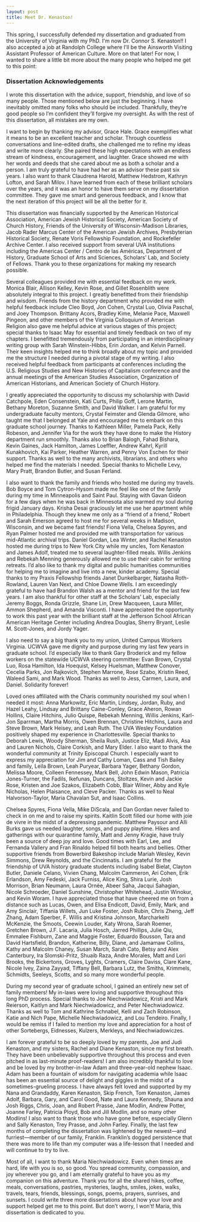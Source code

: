 ```yaml
---
layout: post
title: Meet Dr. Kenaston!
---
```


This spring, I successfully defended my dissertation and graduated from the University of Virginia with my PhD. I'm now Dr. Connor S. Kenaston!! I also accepted a job at Randolph College where I'll be the Ainsworth Visiting Assistant Professor of American Culture. More on that later! For now, I wanted to share a little bit more about the many people who helped me get to this point:


<h3>Dissertation Acknowledgements</h3>
I wrote this dissertation with the advice, support, friendship, and love of so many people. Those mentioned below are just the beginning. I have inevitably omitted many folks who should be included. Thankfully, they’re good people so I’m confident they’ll forgive my oversight. As with the rest of this dissertation, all mistakes are my own.

I want to begin by thanking my advisor, Grace Hale. Grace exemplifies what it means to be an excellent teacher and scholar. Through countless conversations and line-edited drafts, she challenged me to refine my ideas and write more clearly. She paired these high expectations with an endless stream of kindness, encouragement, and laughter. Grace showed me with her words and deeds that she cared about me as both a scholar and a person. I am truly grateful to have had her as an advisor these past six years. I also want to thank Claudrena Harold, Matthew Hedstrom, Kathryn Lofton, and Sarah Milov. I have learned from each of these brilliant scholars over the years, and it was an honor to have them serve on my dissertation committee. They gave me smart and generous feedback, and I know that the next iteration of this project will be all the better for it.

This dissertation was financially supported by the American Historical Association, American Jewish Historical Society, American Society of Church History, Friends of the University of Wisconsin-Madison Libraries, Jacob Rader Marcus Center of the American Jewish Archives, Presbyterian Historical Society, Renate Voris Fellowship Foundation, and Rockefeller Archive Center. I also received support from several UVA institutions including the Americas Center / Centro de las Américas, Department of History, Graduate School of Arts and Sciences, Scholars’ Lab, and Society of Fellows. Thank you to these organizations for making my research possible.

Several colleagues provided me with essential feedback on my work. Monica Blair, Allison Kelley, Kevin Rose, and Gillet Rosenblith were absolutely integral to this project. I greatly benefitted from their friendship and wisdom. Friends from the history department who provided me with helpful feedback include Cleo Boyd, Jon Cohen, Crystal Luo, Olivia Paschal, and Joey Thompson. Brittany Acors, Bradley Kime, Melanie Pace, Maxwell Pingeon, and other members of the Virginia Colloquium of American Religion also gave me helpful advice at various stages of this project; special thanks to Isaac May for essential and timely feedback on two of my chapters. I benefitted tremendously from participating in an interdisciplinary writing group with Sarah Winstein-Hibbs, Erin Jordan, and Kelvin Parnell. Their keen insights helped me to think broadly about my topic and provided me the structure I needed during a pivotal stage of my writing. I also received helpful feedback from participants at conferences including the U.S. Religious Studies and New Histories of Capitalism conference and the annual meetings of the American Studies Association, Organization of American Historians, and American Society of Church History.

I greatly appreciated the opportunity to discuss my scholarship with David Catchpole, Eden Consenstein, Kati Curts, Philip Goff, Lerone Martin, Bethany Moreton, Suzanne Smith, and David Walker. I am grateful for my undergraduate faculty mentors, Crystal Feimster and Glenda Gilmore, who taught me that I belonged at Yale and encouraged me to embark on this graduate school journey. Thanks to Kathleen Miller, Pamela Pack, Kelly Robeson, and Jennifer Via for the work they have done to make the History department run smoothly. Thanks also to Brian Balogh, Fahad Bishara, Kevin Gaines, Jack Hamilton, James Loeffler, Andrew Kahrl, Kyrill Kunakhovich, Kai Parker, Heather Warren, and Penny Von Eschen for their support. Thanks as well to the many archivists, librarians, and others who helped me find the materials I needed. Special thanks to Michelle Levy, Mary Pratt, Brandon Butler, and Susan Ferland.

I also want to thank the family and friends who hosted me during my travels. Bob Boyce and Tom Cytron-Hysom made me feel like one of the family during my time in Minneapolis and Saint Paul. Staying with Gavan Gideon for a few days when he was back in Minnesota also warmed my soul during frigid January days. Krisha Desai graciously let me use her apartment while in Philadelphia. Though they knew me only as a “friend of a friend,” Robert and Sarah Emerson agreed to host me for several weeks in Madison, Wisconsin, and we became fast friends! Fiona Vella, Chelsea Spyres, and Ryan Palmer hosted me and provided me with transportation for various mid-Atlantic archival trips. Daniel Gordan, Lea Winter, and Rachel Kenaston hosted me during trips to New York City while my uncles, Tom Kenaston and James Adolf, treated me to several laughter-filled meals. Willis Jenkins and Rebekah Menning generously allowed me to use their cabin for writing retreats.
I’d also like to thank my digital and public humanities communities for helping me to imagine and live into a new, kinder academy. Special thanks to my Praxis Fellowship friends Janet Dunkelbarger, Natasha Roth-Rowland, Lauren Van Next, and Chloe Downe Wells. I am exceedingly grateful to have had Brandon Walsh as a mentor and friend for the last few years. I am also thankful for other staff at the Scholars’ Lab, especially Jeremy Boggs, Ronda Grizzle, Shane Lin, Drew Macqueen, Laura Miller, Ammon Shepherd, and Amanda Visconti. I have appreciated the opportunity to work this past year with the brilliant staff at the Jefferson School African American Heritage Center including Andrea Douglas, Sherry Bryant, Leslie M. Scott-Jones, and Jordy Yager.

I also need to say a big thank you to my union, United Campus Workers Virginia. UCWVA gave me dignity and purpose during my last few years in graduate school. I’d especially like to thank Gary Broderick and my fellow workers on the statewide UCWVA steering committee: Evan Brown, Crystal Luo, Rosa Hamilton, Ida Hoequist, Kelsey Huelsman, Matthew Conover, Cecelia Parks, Jon Rajkovich, Stephen Marrone, Rose Szabo, Kristin Reed, Waleed Sami, and Mark Wood. Thanks as well to Jess, Carmen, Laura, and Daniel. Solidarity forever!

Loved ones affiliated with the Charis community nourished my soul when I needed it most: Anna Markowitz, Eric Martin, Lindsey, Jordan, Ruby, and Hazel Leahy, Lindsay and Brittany Caine-Conley, Grace Aheron, Rowan Hollins, Claire Hitchins, Julio Quispe, Rebekah Menning, Willis Jenkins, Karl-Jon Sparrman, Martha Morris, Owen Brennan, Christine Hitchins, Laura and Steve Brown, Mark Heisey, and Leah Ruth. The UVA Wesley Foundation positively shaped my experience in Charlottesville. Special thanks to Deborah Lewis, Woody Sherman, Sheila Rush, Justice Eliz, Madi Alvis, Asa and Lauren Nichols, Claire Corkish, and Mary Elder. I also want to thank the wonderful community at Trinity Episcopal Church. I especially want to express my appreciation for Jim and Cathy Loman, Cass and Tish Bailey and family, Leila Brown, Leah Puryear, Barbara Yager, Bethany Gordon, Melissa Moore, Colleen Fennessey, Mark Bell, John Edwin Mason, Patricia Jones-Turner, the Fadils, Ikefunas, Duncans, Stoltzes, Kevin and Jackie Rose, Kristen and Joe Szakos, Elizabeth Cobb, Blair Wilner, Abby and Kyle Nicholas, Helen Plaisance, and Cleve Packer. Thanks as well to Neal Halvorson-Taylor, Maria Chavalan Sut, and Isaac Collins.

Chelsea Spyres, Fiona Vella, Mike DiScala, and Dan Gordan never failed to check in on me and to raise my spirits. Kaitlin Scott filled our home with joie de vivre in the midst of a depressing pandemic. Matthew Paysour and Alli Burks gave us needed laughter, songs, and puppy playtime. Hikes and gatherings with our quarantine family, Matt and Jenny Kragie, have truly been a source of deep joy and love. Good times with Earl, Lee, and Fernanda Vallery and Fran Rinaldo helped fill both hearts and bellies. Other supportive friends from Bowerbird Bakeshop include Mariah Wesley, Kevin Simmons, Drew Reynolds, and the Cincinnatis.
I am grateful for the friendship of UVA history graduate students including Isabel Bielat, Clayton Butler, Daniele Celano, Vivien Chang, Malcolm Cammeron, Ari Cohen, Erik Erlandson, Amy Fedeski, Jack Furniss, Alice King, Shira Lurie, Josh Morrison, Brian Neumann, Laura Ornée, Abeer Saha, Jacqui Sahagian, Nicole Schroeder, Daniel Sunshine, Christopher Whitehead, Justin Winokur, and Kevin Woram. I have appreciated those that have cheered me on from a distance such as Lucas, Owen, and Elisa Endicott, David, Emily, Mark, and Amy Sinclair, Tiffania Willets, Jun Luke Foster, Josh Rubin, Chris Zheng, Jeff Zhang, Adam Sperber, F. Willis and Kristina Johnson, Marcharkelti McKenzie, the Smoots, Ceewin Louder, Katy Wrona, Sarah Roemer, Gretchen Brown, J.F. Lacaria, Julia Hosch, Jarred Phillips, Julie Qiu, Emmalee Fishburn, Zane and Maggie Foster, Eduardo Bousson, Tara and David Hartsfield, Brandon, Katherine, Billy, Diane, and Jamamaw Collins, Kathy and Malcolm Chaney, Susan March, Sarah Cato, Betsy and Alex Canterbury, Ira Slomski-Pritz, Shuaib Raza, Andre Morales, Matt and Lori Brooks, the Bickertons, Groves, Lyghts, Cramers, Claire Daviss, Clare Kane, Nicole Ivey, Zaina Zayyad, Tiffany Bell, Barbara Lutz, the Smiths, Krimmels, Schmidts, Seeleys, Scotts, and so many more wonderful people.

During my second year of graduate school, I gained an entirely new set of family members! My in-laws were loving and supportive throughout this long PhD process. Special thanks to Joe Niechwiadowicz, Kristi and Mark Reierson, Kaitlyn and Mark Niechwiadowicz, and Peter Niechwiadowicz. Thanks as well to Tom and Kathrine Schnabel, Kelli and Zach Robinson, Katie and Nich Pape, Michelle Niechwiadowicz, and Lou Tendeiro. Finally, I would be remiss if I failed to mention my love and appreciation for a host of other Sortebergs, Eidnesses, Kulzers, Merkleys, and Niechwiadowiczes.

I am forever grateful to be so deeply loved by my parents, Joe and Judi Kenaston, and my sisters, Rachel and Diane Kenaston, since my first breath. They have been unbelievably supportive throughout this process and even pitched in as last-minute proof-readers! I am also incredibly thankful to love and be loved by my brother-in-law Adam and three-year-old nephew Isaac. Adam has been a fountain of wisdom for navigating academia while Isaac has been an essential source of delight and giggles in the midst of a sometimes-grueling process. I have always felt loved and supported by my Nana and Grandaddy, Karen Kenaston, Skip French, Tom Kenaston, James Adolf, Barbara, Gary, and Carol Good, Nate and Laura Kennedy, Shauna and Josh Riggs, Chris, Joan, and Robert Prasse, Jane Modlin, Andrew Potter, Joanne Farley, Patricia Ployd, Bob and Jill Modlin, and so many other Modlins! I also want to thank those who have gone before, especially Glenn and Sally Kenaston, Trey Prasse, and John Farley. Finally, the last few months of completing the dissertation was lightened by the newest—and furriest—member of our family, Franklin. Franklin’s dogged persistence that there was more to life than my computer was a life-lesson that I needed and will continue to try to live.

Most of all, I want to thank Maria Niechwiadowicz. Even when times are hard, life with you is so, so good. You spread community, compassion, and joy wherever you go, and I am eternally grateful to have you as my companion on this adventure. Thank you for all the shared hikes, coffee, meals, conversations, pastries, mysteries, laughs, smiles, jokes, walks, travels, tears, friends, blessings, songs, poems, prayers, sunrises, and sunsets. I could write three more dissertations about how your love and support helped get me to this point. But don’t worry, I won’t! Maria, this dissertation is dedicated to you.
